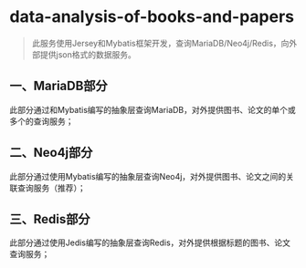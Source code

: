 # data-analysis-of-books-and-papers
> 此服务使用Jersey和Mybatis框架开发，查询MariaDB/Neo4j/Redis，向外部提供json格式的数据服务。

## 一、MariaDB部分
此部分通过和Mybatis编写的抽象层查询MariaDB，对外提供图书、论文的单个或多个的查询服务；

## 二、Neo4j部分
此部分通过使用Mybatis编写的抽象层查询Neo4j，对外提供图书、论文之间的关联查询服务（推荐）；

## 三、Redis部分
此部分通过使用Jedis编写的抽象层查询Redis，对外提供根据标题的图书、论文查询服务；
